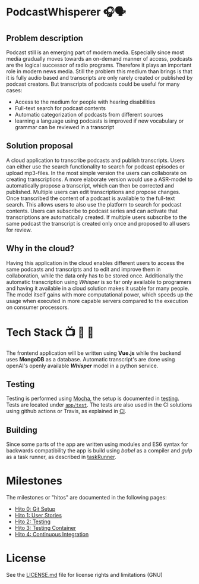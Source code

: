 # PodcastWhisperer 🎧🗣️
## Problem description

Podcast still is an emerging part of modern media. Especially since most media gradually moves towards an on-demand manner of access, podcasts are the logical successor of radio programs. Therefore it plays an important role in modern news media. Still the problem this medium than brings is that it is fully audio based and transcripts are only rarely created or published by podcast creators. But transcripts of podcasts could be useful for many cases: 
- Access to the medium for people with hearing disabilities
- Full-text search for podcast contents
- Automatic categorization of podcasts from different sources
- learning a language using podcasts is improved if new vocabulary or grammar can be reviewed in a transcript

## Solution proposal
A cloud application to transcribe podcasts and publish transcripts. Users can either use the search functionality to search for podcast episodes or upload mp3-files. In the most simple version the users can collaborate on creating transcriptions. A more elaborate version would use a ASR-model to automatically propose a transcript, which can then be corrected and published. Multiple users can edit transcriptions and propose changes. Once transcribed the content of a podcast is available to the full-text search. This allows users to also use the platform to search for podcast contents. Users can subscribe to podcast series and can activate that transcriptions are automatically created. If multiple users subscribe to the same podcast the transcript is created only once and proposed to all users for review.

## Why in the cloud?
Having this application in the cloud enables different users to access the same podcasts and transcripts and to edit and improve them in collaboration, while the data only has to be stored once. Additionally the automatic transcription using _Whisper_ is so far only available to programers and having it available in a cloud solution makes it usable for many people. The model itself gains with more computational power, which speeds up the usage when executed in more capable servers compared to the execution on consumer processors.

# Tech Stack 📺 💾 📡
The frontend application will be written using **Vue.js** while the backend uses **MongoDB** as a database. Automatic transcript's are done using openAI's openly available **_Whisper_** model in a python service.

## Testing
Testing is performed using [Mocha](https://mochajs.org/), the setup is documented in [testing](docs/testing.md). Tests are located under [`app/test`](app/test/). The tests are also used in the CI solutions using github actions or Travis, as explained in [CI](docs/CI.md).

## Building
Since some parts of the app are written using modules and ES6 syntax for backwards compatibility the app is build using *babel* as a compiler and *gulp* as a task runner, as described in [taskRunner](docs/taskRunner.md).

# Milestones
The milestones or "hitos" are documented in the following pages:
- [Hito 0: Git Setup](https://github.com/lrilling/podcastWhisperer/blob/main/docs/H0-git_setup.md)
- [Hito 1: User Stories](https://github.com/lrilling/podcastWhisperer/blob/main/docs/H1-user_stories.md)
- [Hito 2: Testing](https://github.com/lrilling/podcastWhisperer/blob/main/docs/H2-testing.md)
- [Hito 3: Testing Container](https://github.com/lrilling/podcastWhisperer/blob/main/docs/H3-testing-container.md)
- [Hito 4: Continuous Integration](docs/hitos/H4-CI.md)

# License
See the [LICENSE.md](./LICENSE.md) file for license rights and limitations (GNU)
